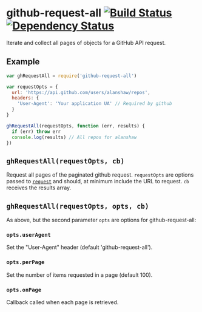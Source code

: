 # github-request-all [![Build Status](https://travis-ci.org/alanshaw/github-request-all.svg?branch=master)](https://travis-ci.org/alanshaw/github-request-all) [![Dependency Status](https://david-dm.org/alanshaw/github-request-all.svg)](https://david-dm.org/alanshaw/github-request-all)
Iterate and collect all pages of objects for a GitHub API request.

## Example

```js
var ghRequestAll = require('github-request-all')

var requestOpts = {
  url: 'https://api.github.com/users/alanshaw/repos',
  headers: {
    'User-Agent': 'Your application UA' // Required by github
  }
}

ghRequestAll(requestOpts, function (err, results) {
  if (err) throw err
  console.log(results) // All repos for alanshaw
})
```

## `ghRequestAll(requestOpts, cb)`
Request all pages of the paginated github request. `requestOpts` are options passed to [`request`](https://www.npmjs.com/package/request) and should, at minimum include the URL to request. `cb` receives the results array.

## `ghRequestAll(requestOpts, opts, cb)`
As above, but the second parameter `opts` are options for github-request-all:

### `opts.userAgent`
Set the "User-Agent" header (default 'github-request-all').

### `opts.perPage`
Set the number of items requested in a page (default 100).

### `opts.onPage`
Callback called when each page is retrieved.
